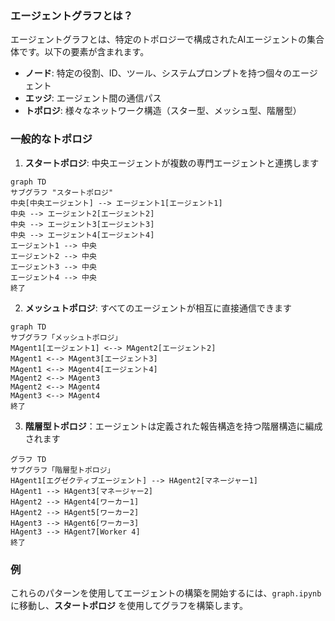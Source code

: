 ### エージェントグラフとは？

エージェントグラフとは、特定のトポロジーで構成されたAIエージェントの集合体です。以下の要素が含まれます。

- **ノード**: 特定の役割、ID、ツール、システムプロンプトを持つ個々のエージェント
- **エッジ**: エージェント間の通信パス
- **トポロジ**: 様々なネットワーク構造（スター型、メッシュ型、階層型）

### 一般的なトポロジ

1. **スタートポロジ**: 中央エージェントが複数の専門エージェントと連携します

```mermaid
graph TD
サブグラフ "スタートポロジ"
中央[中央エージェント] --> エージェント1[エージェント1]
中央 --> エージェント2[エージェント2]
中央 --> エージェント3[エージェント3]
中央 --> エージェント4[エージェント4]
エージェント1 --> 中央
エージェント2 --> 中央
エージェント3 --> 中央
エージェント4 --> 中央
終了
```
2. **メッシュトポロジ**: すべてのエージェントが相互に直接通信できます

```mermaid
graph TD
サブグラフ「メッシュトポロジ」
MAgent1[エージェント1] <--> MAgent2[エージェント2]
MAgent1 <--> MAgent3[エージェント3]
MAgent1 <--> MAgent4[エージェント4]
MAgent2 <--> MAgent3
MAgent2 <--> MAgent4
MAgent3 <--> MAgent4
終了
```
3. **階層型トポロジ**：エージェントは定義された報告構造を持つ階層構造に編成されます

```mermaid
グラフ TD
サブグラフ「階層型トポロジ」
HAgent1[エグゼクティブエージェント] --> HAgent2[マネージャー1]
HAgent1 --> HAgent3[マネージャー2]
HAgent2 --> HAgent4[ワーカー1]
HAgent2 --> HAgent5[ワーカー2]
HAgent3 --> HAgent6[ワーカー3]
HAgent3 --> HAgent7[Worker 4]
終了
```

### 例

これらのパターンを使用してエージェントの構築を開始するには、`graph.ipynb` に移動し、**スタートポロジ** を使用してグラフを構築します。
